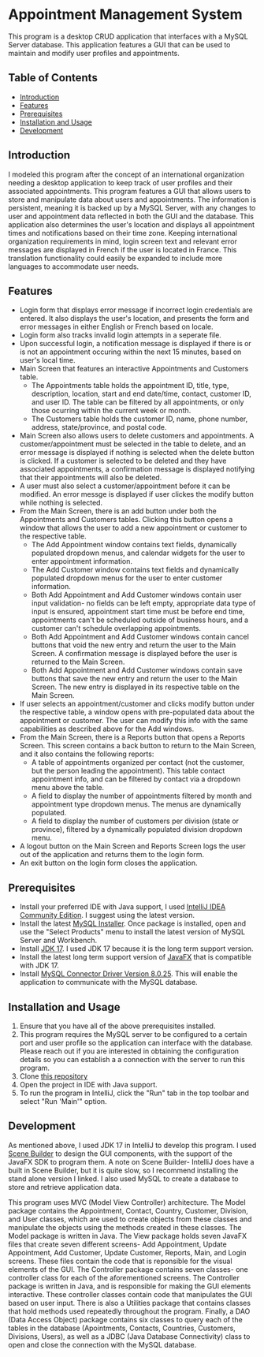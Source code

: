 # Appointment Management System

This program is a desktop CRUD application that interfaces with a MySQL Server database. This application features a GUI that can be used to maintain and modify user profiles and appointments.

## Table of Contents

- [Introduction](#introduction)
- [Features](#features)
- [Prerequisites](#prerequisites)
- [Installation and Usage](#installation-and-usage)
- [Development](#development)

## Introduction

I modeled this program after the concept of an international organization needing a desktop application to keep track of user profiles and their associated appointments. This program features a GUI that allows users to store and manipulate 
data about users and appointments. The information is persistent, meaning it is backed up by a MySQL Server, with any changes to user and appointment data reflected in both the GUI and the database. This application also determines the user's 
location and displays all appointment times and notifications based on their time zone. Keeping international organization requirements in mind, login screen text and relevant error messages are displayed in French if the user is located in 
France. This translation functionality could easily be expanded to include more languages to accommodate user needs.  

## Features

- Login form that displays error message if incorrect login credentials are entered. It also displays the user's location, and presents the form and error messages in either English or French based on locale.
- Login form also tracks invalid login attempts in a seperate file.
- Upon successful login, a notification message is displayed if there is or is not an appointment occuring within the next 15 minutes, based on user's local time.
- Main Screen that features an interactive Appointments and Customers table.
    - The Appointments table holds the appointment ID, title, type, description, location, start and end date/time, contact, customer ID, and user ID. The table can be filtered by all appointments, or only those ocurring within the current week or month.
    - The Customers table holds the customer ID, name, phone number, address, state/province, and postal code.
- Main Screen also allows users to delete customers and appointments. A customer/appointment must be selected in the table to delete, and an error message is displayed if nothing is selected when the delete button is clicked. If a customer is selected to be deleted
  and they have associated appointments, a confirmation message is displayed notifying that their appointments will also be deleted.
- A user must also select a customer/appointment before it can be modified. An error messge is displayed if user clickes the modify button while nothing is selected.
- From the Main Screen, there is an add button under both the Appointments and Customers tables. Clicking this button opens a window that allows the user to add a new appointment or customer to the respective table.
    - The Add Appointment window contains text fields, dynamically populated dropdown menus, and calendar widgets for the user to enter appointment information.
    - The Add Customer window contains text fields and dynamically populated dropdown menus for the user to enter customer information.
    - Both Add Appointment and Add Customer windows contain user input validation- no fields can be left empty, appropriate data type of input is ensured, appointment start time must be before end time, appointments can't be scheduled outside of business hours, and
      a customer can't schedule overlapping appointments. 
    - Both Add Appointment and Add Customer windows contain cancel buttons that void the new entry and return the user to the Main Screen. A confirmation message is displayed before the user is returned to the Main Screen.
    - Both Add Appointment and Add Customer windows contain save buttons that save the new entry and return the user to the Main Screen. The new entry is displayed in its respective table on the Main Screen.
- If user selects an appointment/customer and clicks modify button under the respective table, a window opens with pre-populated data about the appointment or customer. The user can modify this info with the same capabilities as described above for the Add windows.
- From the Main Screen, there is a Reports button that opens a Reports Screen. This screen contains a back button to return to the Main Screen, and it also contains the following reports:
    - A table of appointments organized per contact (not the customer, but the person leading the appointment). This table contact appointment info, and can be filtered by contact via a dropdown menu above the table.
    - A field to display the number of appointments filtered by month and appointment type dropdown menus. The menus are dynamically populated.
    - A field to display the number of customers per division (state or province), filtered by a dynamically populated division dropdown menu.
- A logout button on the Main Screen and Reports Screen logs the user out of the application and returns them to the login form.
- An exit button on the login form closes the application.

## Prerequisites

- Install your preferred IDE with Java support, I used [IntelliJ IDEA Community Edition](https://www.jetbrains.com/idea/download/other.html). I suggest using the latest version.
- Install the latest [MySQL Installer](https://dev.mysql.com/downloads/installer/). Once package is installed, open and use the "Select Products" menu to install the latest version of MySQL Server and Workbench.
- Install [JDK 17](https://www.oracle.com/java/technologies/downloads/#java17). I used JDK 17 because it is the long term support version.
- Install the latest long term support version of [JavaFX](https://gluonhq.com/products/javafx/) that is compatible with JDK 17.
- Install [MySQL Connector Driver Version 8.0.25](https://downloads.mysql.com/archives/c-j/). This will enable the application to communicate with the MySQL database.

## Installation and Usage

1. Ensure that you have all of the above prerequisites installed.
2. This program requires the MySQL server to be configured to a certain port and user profile so the application can interface with the database. Please reach out if you are interested in obtaining the configuration details so you can establish a
   a connection with the server to run this program. 
4. Clone [this repository](https://github.com/alyssapugely/appointment-management-system)
5. Open the project in IDE with Java support.
6. To run the program in IntelliJ, click the "Run" tab in the top toolbar and select "Run 'Main'" option.

## Development

As mentioned above, I used JDK 17 in IntelliJ to develop this program. I used [Scene Builder](https://gluonhq.com/products/scene-builder/) to design the GUI components, with the support of the JavaFX SDK to program them. A note on Scene Builder- IntelliJ does have a built in Scene Builder, but it is quite slow, so I recommend installing the stand alone version I linked. I also used MySQL to create a database to store and retrieve application data.

This program uses MVC (Model View Controller) architecture. The Model package contains the Appointment, Contact, Country, Customer, Division, and User classes, which are used to create objects from these classes and manipulate the objects using the methods created in these classes. The Model package is written in Java. The View package holds seven JavaFX files that create seven different screens- Add Appointment, Update Appointment, Add Customer, Update Customer, Reports, Main, and Login screens. These files contain the code that is reponsible for the visual elements of the GUI. The Controller package contains seven classes- one controller class for each of the aforementioned screens. The Controller package is written in Java, and is responsible for making the GUI elements interactive. These controller classes contain code that manipulates the GUI based on user input. There is also a Utilities package that contains classes that hold methods used repeatedly throughout the program. Finally, a DAO (Data Access Object) package contains six classes to query each of the tables in the database (Apointments, Contacts, Countries, Customers, Divisions, Users), as well as a JDBC (Java Database Connectivity) class to open and close the connection with the MySQL database.
